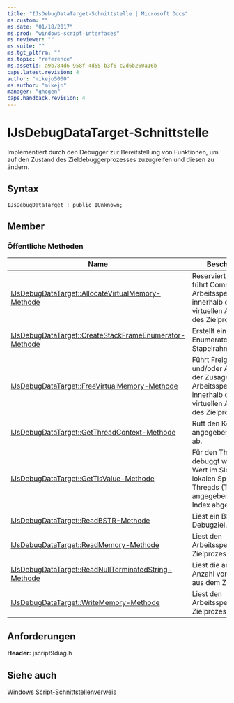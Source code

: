 ```yaml
---
title: "IJsDebugDataTarget-Schnittstelle | Microsoft Docs"
ms.custom: ""
ms.date: "01/18/2017"
ms.prod: "windows-script-interfaces"
ms.reviewer: ""
ms.suite: ""
ms.tgt_pltfrm: ""
ms.topic: "reference"
ms.assetid: a9b784d6-958f-4d55-b3f6-c2d6b260a16b
caps.latest.revision: 4
author: "mikejo5000"
ms.author: "mikejo"
manager: "ghogen"
caps.handback.revision: 4
---
```

# IJsDebugDataTarget-Schnittstelle
Implementiert durch den Debugger zur Bereitstellung von Funktionen, um auf den Zustand des Zieldebuggerprozesses zuzugreifen und diesen zu ändern.  
  
## Syntax  
  
```  
IJsDebugDataTarget : public IUnknown;  
```  
  
## Member  
  
### Öffentliche Methoden  
  
|Name|Beschreibung|  
|----------|------------------|  
|[IJsDebugDataTarget::AllocateVirtualMemory\-Methode](../../winscript/reference/ijsdebugdatatarget-allocatevirtualmemory-method.md)|Reserviert und\/oder führt Commit eines Arbeitsspeicherbereich innerhalb des virtuellen Adressraums des Zielprozesses aus.|  
|[IJsDebugDataTarget::CreateStackFrameEnumerator\-Methode](../../winscript/reference/ijsdebugdatatarget-createstackframeenumerator-method.md)|Erstellt einen Enumerator für Stapelrahmen.|  
|[IJsDebugDataTarget::FreeVirtualMemory\-Methode](../../winscript/reference/ijsdebugdatatarget-freevirtualmemory-method.md)|Führt Freigabe und\/oder Aufhebung der Zusage eines Arbeitsspeicherbereich innerhalb des virtuellen Adressraums des Zielprozesses aus.|  
|[IJsDebugDataTarget::GetThreadContext\-Methode](../../winscript/reference/ijsdebugdatatarget-getthreadcontext-method.md)|Ruft den Kontext zum angegebenen Thread ab.|  
|[IJsDebugDataTarget::GetTlsValue\-Methode](../../winscript/reference/ijsdebugdatatarget-gettlsvalue-method.md)|Für den Thread, der debuggt wird, wird der Wert im Slot des lokalen Speichers des Threads \(TLS\) für den angegebenen TLS\-Index abgerufen.|  
|[IJsDebugDataTarget::ReadBSTR\-Methode](../../winscript/reference/ijsdebugdatatarget-readbstr-method.md)|Liest ein BSTR vom Debugziel.|  
|[IJsDebugDataTarget::ReadMemory\-Methode](../../winscript/reference/ijsdebugdatatarget-readmemory-method.md)|Liest den Arbeitsspeicher des Zielprozesses.|  
|[IJsDebugDataTarget::ReadNullTerminatedString\-Methode](../../winscript/reference/ijsdebugdatatarget-readnullterminatedstring-method.md)|Liest die angegebene Anzahl von Zeichen aus dem Ziel.|  
|[IJsDebugDataTarget::WriteMemory\-Methode](../../winscript/reference/ijsdebugdatatarget-writememory-method.md)|Liest den Arbeitsspeicher des Zielprozesses.|  
  
## Anforderungen  
 **Header:**  jscript9diag.h  
  
## Siehe auch  
 [Windows Script\-Schnittstellenverweis](../../winscript/reference/windows-script-interfaces-reference.md)